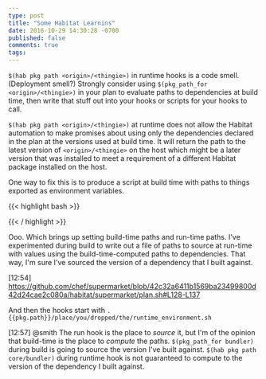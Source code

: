 ```yaml
---
type: post
title: "Some Habitat Learnins"
date: 2016-10-29 14:30:28 -0700
published: false
comments: true
tags:
---
```


`$(hab pkg path <origin>/<thingie>)` in runtime hooks is a code smell.
(Deployment smell?) Strongly consider using `$(pkg_path_for <origin>/<thingie>)`
in your plan to evaluate paths to dependencies at build time, then write that
stuff out into your hooks or scripts for your hooks to call.

<!--more-->

`$(hab pkg path <origin>/<thingie>)` at runtime does not allow the Habitat
automation to make promises about using only the dependencies declared in the
plan at the versions used at build time. It will return the path to the latest
version of `<origin>/<thingie>` on the host which might be a later version that
was installed to meet a requirement of a different Habitat package installed on
the host.

One way to fix this is to produce a script at build time with paths to things exported as environment variables.

{{< highlight bash >}}

{{< / highlight >}}

Ooo. Which brings up setting build-time paths and run-time paths. I've
experimented during build to write out a file of paths to source at run-time
with values using the build-time-computed paths to dependencies. That way, I'm
sure I've sourced the version of a dependency that I built against.

[12:54]
https://github.com/chef/supermarket/blob/42c32a6411b1569ba23499800d42d24cae2c080a/habitat/supermarket/plan.sh#L128-L137

And then the hooks start with `. {{pkg.path}}/place/you/dropped/the/runtime_environment.sh`

[12:57]
@smith The run hook is the place to _source_ it, but I'm of the opinion that build-time is the place to _compute_ the paths. `$(pkg_path_for bundler)` during build is going to source the version I've built against. `$(hab pkg path core/bundler)` during runtime hook is not guaranteed to compute to the version of the dependency I built against.
